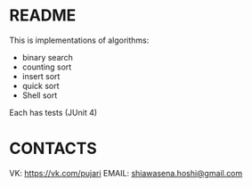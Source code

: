 # README #

This is implementations of algorithms:

* binary search
* counting sort
* insert sort
* quick sort
* Shell sort

Each has tests (JUnit 4)

# CONTACTS #

VK: https://vk.com/pujari
EMAIL: shiawasena.hoshi@gmail.com